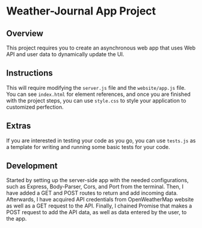 # Weather-Journal App Project

## Overview
This project requires you to create an asynchronous web app that uses Web API and user data to dynamically update the UI. 

## Instructions
This will require modifying the `server.js` file and the `website/app.js` file. You can see `index.html` for element references, and once you are finished with the project steps, you can use `style.css` to style your application to customized perfection.

## Extras
If you are interested in testing your code as you go, you can use `tests.js` as a template for writing and running some basic tests for your code.

## Development
Started by setting up the server-side app with the needed configurations, such as Express, Body-Parser, Cors, and Port from the terminal. Then, I have added a GET and POST routes to return and add incoming data. Afterwards, I have acquired API credentials from OpenWeatherMap website as well as a GET request to the API. Finally, I chained Promise that makes a POST request to add the API data, as well as data entered by the user, to the app.